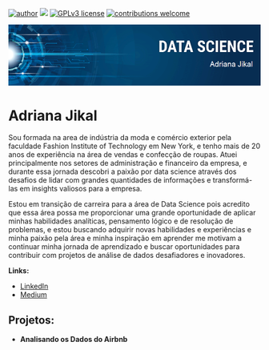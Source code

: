 [![author](https://img.shields.io/badge/author-carlosfab-red.svg)](https://www.linkedin.com/in/carlosfab) [![](https://img.shields.io/badge/python-3.7+-blue.svg)](https://www.python.org/downloads/release/python-365/) [![GPLv3 license](https://img.shields.io/badge/License-GPLv3-blue.svg)](http://perso.crans.org/besson/LICENSE.html) [![contributions welcome](https://img.shields.io/badge/contributions-welcome-brightgreen.svg?style=flat)](https://github.com/carlosfab/data_science/issues)

<p align="center">
  <img src="banner.png" >
</p>

  # Adriana Jikal
Sou formada na area de indústria da moda e comércio exterior pela faculdade Fashion Institute of Technology em New York, e tenho mais de 20 anos de experiência na área de vendas e confecção de roupas. Atuei principalmente nos setores de administração e financeiro da empresa, e durante essa jornada descobri a paixão por data science através dos desafios de lidar com grandes quantidades de informações e transformá-las em insights valiosos para a empresa. 

Estou em transição de carreira para a área de Data Science pois acredito que essa área possa me proporcionar uma grande oportunidade de aplicar minhas habilidades analíticas, pensamento lógico e de resolução de problemas, e estou buscando adquirir novas habilidades e experiências e minha paixão pela área e minha inspiração em aprender me motivam a continuar minha jornada de aprendizado e buscar oportunidades para contribuir com projetos de análise de dados desafiadores e inovadores.


**Links:**
* [LinkedIn](https://www.linkedin.com/in/adrianajikal)
* [Medium](https://medium.com/@adrijikal)


## Projetos:

* **Analisando os Dados do Airbnb**

